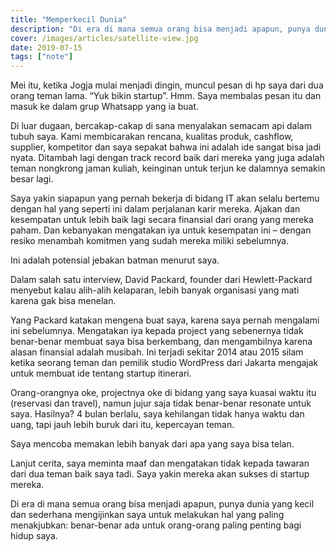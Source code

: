 ```yaml
---
title: "Memperkecil Dunia"
description: "Di era di mana semua orang bisa menjadi apapun, punya dunia yang kecil dan sederhana itu enak."
cover: /images/articles/satellite-view.jpg
date: 2019-07-15
tags: ["note"]
---
```


Mei itu, ketika Jogja mulai menjadi dingin, muncul pesan di hp saya dari dua orang teman lama. “Yuk bikin startup”. Hmm. Saya membalas pesan itu dan masuk ke dalam grup Whatsapp yang ia buat.

Di luar dugaan, bercakap-cakap di sana menyalakan semacam api dalam tubuh saya. Kami membicarakan rencana, kualitas produk, cashflow, supplier, kompetitor dan saya sepakat bahwa ini adalah ide sangat bisa jadi nyata. Ditambah lagi dengan track record baik dari mereka yang juga adalah teman nongkrong jaman kuliah, keinginan untuk terjun ke dalamnya semakin besar lagi.

Saya yakin siapapun yang pernah bekerja di bidang IT akan selalu bertemu dengan hal yang seperti ini dalam perjalanan karir mereka. Ajakan dan kesempatan untuk lebih baik lagi secara finansial dari orang yang mereka paham. Dan kebanyakan mengatakan iya untuk kesempatan ini – dengan resiko menambah komitmen yang sudah mereka miliki sebelumnya.

Ini adalah potensial jebakan batman menurut saya.

Dalam salah satu interview, David Packard, founder dari Hewlett-Packard menyebut kalau alih-alih kelaparan, lebih banyak organisasi yang mati karena gak bisa menelan.

Yang Packard katakan mengena buat saya, karena saya pernah mengalami ini sebelumnya. Mengatakan iya kepada project yang sebenernya tidak benar-benar membuat saya bisa berkembang, dan mengambilnya karena alasan finansial adalah musibah. Ini terjadi sekitar 2014 atau 2015 silam ketika seorang teman dan pemilik studio WordPress dari Jakarta mengajak untuk membuat ide tentang startup itinerari.

Orang-orangnya oke, projectnya oke di bidang yang saya kuasai waktu itu (reservasi dan travel), namun jujur saja tidak benar-benar resonate untuk saya. Hasilnya? 4 bulan berlalu, saya kehilangan tidak hanya waktu dan uang, tapi jauh lebih buruk dari itu, kepercayan teman.

Saya mencoba memakan lebih banyak dari apa yang saya bisa telan.

Lanjut cerita, saya meminta maaf dan mengatakan tidak kepada tawaran dari dua teman baik saya tadi. Saya yakin mereka akan sukses di startup mereka.

Di era di mana semua orang bisa menjadi apapun, punya dunia yang kecil dan sederhana mengijinkan saya untuk melakukan hal yang paling menakjubkan: benar-benar ada untuk orang-orang paling penting bagi hidup saya.